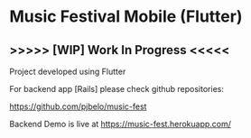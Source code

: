 # Music Festival Mobile (Flutter)
## >>>>> [WIP] Work In Progress <<<<<

Project developed using Flutter


For backend app [Rails] please check github repositories:

https://github.com/pjbelo/music-fest

Backend Demo is live at https://music-fest.herokuapp.com/


